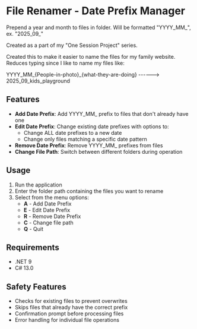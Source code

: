 # File Renamer - Date Prefix Manager

Prepend a year and month to files in folder. Will be formatted "YYYY_MM_", ex. "2025_09_"

Created as a part of my "One Session Project" series. 

Created this to make it easier to name the files for my family website. Reduces typing since I like to name my files like:

YYYY_MM_{People-in-photo}_{what-they-are-doing} ------> 2025_09_kids_playground

## Features

- **Add Date Prefix**: Add YYYY_MM_ prefix to files that don't already have one
- **Edit Date Prefix**: Change existing date prefixes with options to:
  - Change ALL date prefixes to a new date
  - Change only files matching a specific date pattern
- **Remove Date Prefix**: Remove YYYY_MM_ prefixes from files
- **Change File Path**: Switch between different folders during operation

## Usage

1. Run the application
2. Enter the folder path containing the files you want to rename
3. Select from the menu options:
   - **A** - Add Date Prefix
   - **E** - Edit Date Prefix  
   - **R** - Remove Date Prefix
   - **C** - Change file path
   - **Q** - Quit

## Requirements

- .NET 9
- C# 13.0

## Safety Features

- Checks for existing files to prevent overwrites
- Skips files that already have the correct prefix
- Confirmation prompt before processing files
- Error handling for individual file operations

